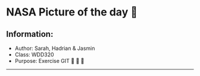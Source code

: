 # NASA Picture of the day :dizzy:

## Information:
* Author: Sarah, Hadrian & Jasmin
* Class: WDD320
* Purpose: Exercise GIT
:rocket: :rocket: :rocket:
---